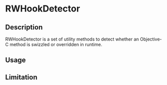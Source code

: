 # RWHookDetector
## Description
RWHookDetector is a set of utility methods to detect whether an Objective-C method is swizzled or overridden in runtime. 

## Usage 


## Limitation


